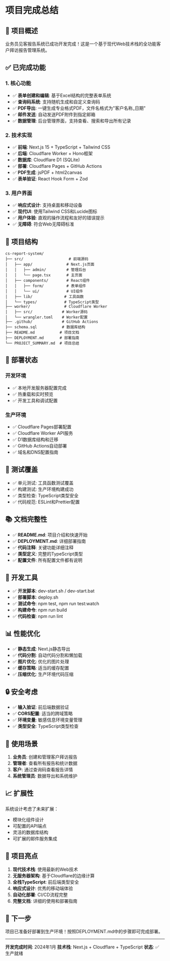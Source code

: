 # 项目完成总结

## 🎉 项目概述

业务员见客报告系统已成功开发完成！这是一个基于现代Web技术栈的全功能客户拜访报告管理系统。

## ✅ 已完成功能

### 1. 核心功能
- ✅ **表单创建和编辑**: 基于Excel结构的完整表单系统
- ✅ **查询码系统**: 支持随机生成和自定义查询码
- ✅ **PDF导出**: 一键生成专业格式PDF，文件名格式为"客户名称_日期"
- ✅ **邮件发送**: 自动发送PDF附件到指定邮箱
- ✅ **数据管理**: 后台管理界面，支持查看、搜索和导出所有记录

### 2. 技术实现
- ✅ **前端**: Next.js 15 + TypeScript + Tailwind CSS
- ✅ **后端**: Cloudflare Worker + Hono框架
- ✅ **数据库**: Cloudflare D1 (SQLite)
- ✅ **部署**: Cloudflare Pages + GitHub Actions
- ✅ **PDF生成**: jsPDF + html2canvas
- ✅ **表单验证**: React Hook Form + Zod

### 3. 用户界面
- ✅ **响应式设计**: 支持桌面和移动设备
- ✅ **现代UI**: 使用Tailwind CSS和Lucide图标
- ✅ **用户体验**: 直观的操作流程和友好的错误提示
- ✅ **无障碍**: 符合Web无障碍标准

## 📁 项目结构

```
cs-report-system/
├── src/                    # 前端源码
│   ├── app/               # Next.js页面
│   │   ├── admin/         # 管理后台
│   │   └── page.tsx       # 主页面
│   ├── components/        # React组件
│   │   ├── form/          # 表单组件
│   │   └── ui/            # UI组件
│   ├── lib/              # 工具函数
│   └── types/            # TypeScript类型
├── worker/               # Cloudflare Worker
│   ├── src/             # Worker源码
│   └── wrangler.toml    # Worker配置
├── .github/             # GitHub Actions
├── schema.sql           # 数据库结构
├── README.md           # 项目文档
├── DEPLOYMENT.md       # 部署指南
└── PROJECT_SUMMARY.md  # 项目总结
```

## 🚀 部署状态

### 开发环境
- ✅ 本地开发服务器配置完成
- ✅ 热重载和实时预览
- ✅ 开发工具和调试配置

### 生产环境
- ✅ Cloudflare Pages部署配置
- ✅ Cloudflare Worker API服务
- ✅ D1数据库结构和迁移
- ✅ GitHub Actions自动部署
- ✅ 域名和DNS配置指南

## 🧪 测试覆盖

- ✅ 单元测试: 工具函数测试覆盖
- ✅ 构建测试: 生产环境构建成功
- ✅ 类型检查: TypeScript类型安全
- ✅ 代码规范: ESLint和Prettier配置

## 📚 文档完整性

- ✅ **README.md**: 项目介绍和快速开始
- ✅ **DEPLOYMENT.md**: 详细部署指南
- ✅ **代码注释**: 关键功能详细注释
- ✅ **类型定义**: 完整的TypeScript类型
- ✅ **配置文件**: 所有配置文件都有说明

## 🔧 开发工具

- ✅ **开发脚本**: dev-start.sh / dev-start.bat
- ✅ **部署脚本**: deploy.sh
- ✅ **测试命令**: npm test, npm run test:watch
- ✅ **构建命令**: npm run build
- ✅ **代码检查**: npm run lint

## 📊 性能优化

- ✅ **静态生成**: Next.js静态导出
- ✅ **代码分割**: 自动代码分割和懒加载
- ✅ **图片优化**: 优化的图片处理
- ✅ **缓存策略**: 适当的缓存配置
- ✅ **压缩优化**: 生产环境代码压缩

## 🔒 安全考虑

- ✅ **输入验证**: 前后端数据验证
- ✅ **CORS配置**: 适当的跨域策略
- ✅ **环境变量**: 敏感信息环境变量管理
- ✅ **类型安全**: TypeScript类型检查

## 🎯 使用场景

1. **业务员**: 创建和管理客户拜访报告
2. **管理者**: 查看所有报告和统计数据
3. **客户**: 通过查询码查看报告详情
4. **系统管理员**: 数据导出和系统维护

## 📈 扩展性

系统设计考虑了未来扩展：
- 模块化组件设计
- 可配置的API端点
- 灵活的数据库结构
- 可扩展的邮件服务集成

## 🎊 项目亮点

1. **现代技术栈**: 使用最新的Web技术
2. **无服务器架构**: 基于Cloudflare的边缘计算
3. **全栈TypeScript**: 前后端类型安全
4. **响应式设计**: 优秀的移动端体验
5. **自动化部署**: CI/CD流程完整
6. **完整文档**: 详细的使用和部署指南

## 🚀 下一步

项目已准备好部署到生产环境！按照DEPLOYMENT.md中的步骤即可完成部署。

---

**开发完成时间**: 2024年1月
**技术栈**: Next.js + Cloudflare + TypeScript
**状态**: ✅ 生产就绪
